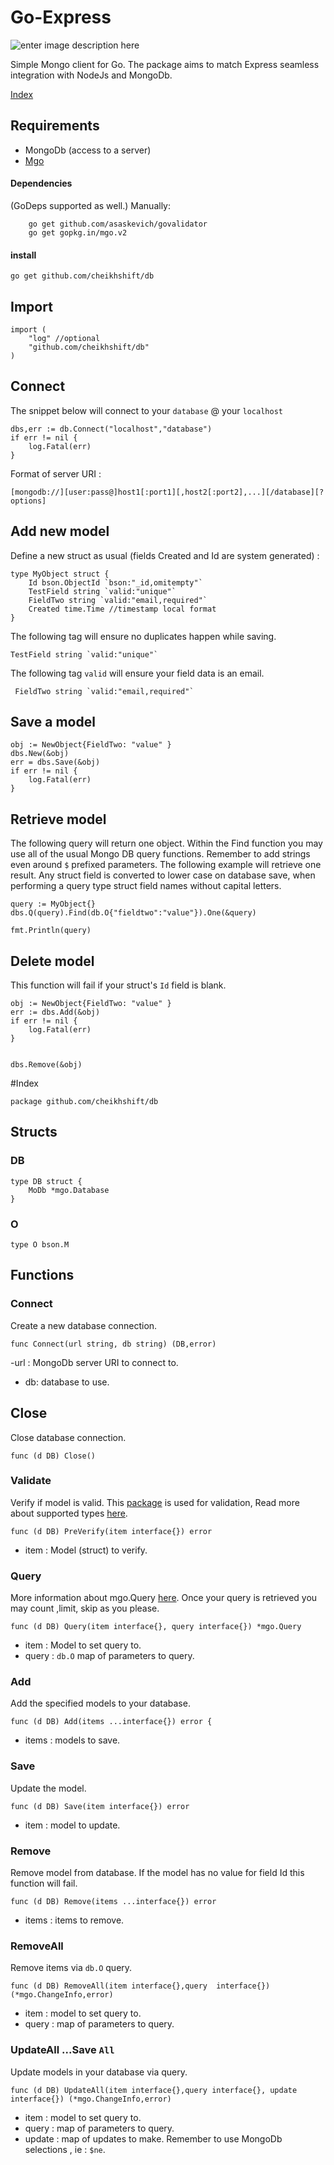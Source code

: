 # Go-Express
![enter image description here](https://camo.githubusercontent.com/ed1230a48b6946283ee0d76185a726b49ba58254/68747470733a2f2f7472617669732d63692e6f72672f746f6f6c732f676f6465702e737667)

Simple Mongo client for Go. The package aims to match Express seamless integration with NodeJs and MongoDb.

[Index](#index)

## Requirements

 - MongoDb (access to a server)
 - [Mgo](https://godoc.org/labix.org/v2/mgo#Query) 

	
#### Dependencies
(GoDeps supported as well.)
Manually:

		go get github.com/asaskevich/govalidator
		go get gopkg.in/mgo.v2

#### install
	
	go get github.com/cheikhshift/db


## Import

	import (
		"log" //optional
		"github.com/cheikhshift/db"
	)

## Connect

The snippet below will connect to your `database` @ your `localhost`

	dbs,err := db.Connect("localhost","database") 
	if err != nil {
		log.Fatal(err)
	}

Format of server URI : 

	[mongodb://][user:pass@]host1[:port1][,host2[:port2],...][/database][?options]

## Add new model

Define a new struct as usual (fields Created and Id are system generated) :

	type MyObject struct {
		Id bson.ObjectId `bson:"_id,omitempty"`
		TestField string `valid:"unique"`
		FieldTwo string `valid:"email,required"`
		Created time.Time //timestamp local format
	}

The following tag will ensure no duplicates happen while saving. 

	TestField string `valid:"unique"`

The following tag `valid` will ensure your field data is an email.

	 FieldTwo string `valid:"email,required"`

## Save a model
	
	obj := NewObject{FieldTwo: "value" }
	dbs.New(&obj)	
	err = dbs.Save(&obj)
	if err != nil {
		log.Fatal(err)
	}

## Retrieve model

The following query will return one object. Within the Find function you may use all of the usual Mongo DB query functions. Remember to add strings even around `$` prefixed parameters. The following example will retrieve one result. Any struct field is converted to lower case on database save, when performing a query type struct field names without capital letters. 

	query := MyObject{}
	dbs.Q(query).Find(db.O{"fieldtwo":"value"}).One(&query)

	fmt.Println(query)

## Delete model
This function will fail if your struct's `Id` field is blank.

	obj := NewObject{FieldTwo: "value" }
	err := dbs.Add(&obj)	
	if err != nil {
		log.Fatal(err)
	}
	
	
	dbs.Remove(&obj)


#Index
	
	package github.com/cheikhshift/db

## Structs

### DB
	type DB struct {
		MoDb *mgo.Database
	}
	
### O
	type O bson.M
	

## Functions

### Connect
Create a new database connection.

	func Connect(url string, db string) (DB,error)

-url : MongoDb server URI to connect to.
- db: database to use.


## Close

Close database connection.

	func (d DB) Close()

### Validate
Verify if model is valid. This [package](https://github.com/asaskevich/govalidator) is used for validation, Read more about supported types [here](https://github.com/asaskevich/govalidator).

	func (d DB) PreVerify(item interface{}) error

- item : Model (struct) to verify.

### Query
More information about mgo.Query [here](https://godoc.org/labix.org/v2/mgo#Query). Once your query is retrieved you may count ,limit, skip as you please.

	func (d DB) Query(item interface{}, query interface{}) *mgo.Query

- item : Model to set query to.
- query : `db.O`  map of parameters to query.


### Add
Add the specified models to your database.

	func (d DB) Add(items ...interface{}) error {

- items : models to save.

### Save
Update the model.

	func (d DB) Save(item interface{}) error


- item : model to update.


### Remove
Remove model from database. If the model has no value for field Id this function will fail.

	func (d DB) Remove(items ...interface{}) error 

- items : items to remove.

### RemoveAll
Remove items via `db.O` query.


	func (d DB) RemoveAll(item interface{},query  interface{}) (*mgo.ChangeInfo,error)


- item : model to set query to.
- query :  map of parameters to query.

### UpdateAll ...Save `All` 
Update models in your database via query.

	func (d DB) UpdateAll(item interface{},query interface{}, update interface{}) (*mgo.ChangeInfo,error) 

- item : model to set query to.
- query : map of parameters to query.
- update : map of updates to make. Remember to use MongoDb selections , ie : `$ne`.
